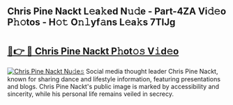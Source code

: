 ## Chris Pine Nackt L𝚎a𝚔ed N𝚞𝚍e - Part-4ZA Vi𝚍𝚎o P𝚑𝚘tos - H𝚘𝚝 O𝚗𝚕yf𝚊ns L𝚎a𝚔s 7TIJg

# <h2><a href="http://kf4snz.oniu.top/?m=Chris+Pine+Nackt">🔗👉 🔴 Chris Pine Nackt P𝚑ot𝚘𝚜 V𝚒d𝚎o</a></h2>

[![Chris Pine Nackt Nu𝚍e𝚜](https://i.imgur.com/0qMVB7G.gif)](http://kf4snz.oniu.top/?m=Chris+Pine+Nackt)
Social media thought leader Chris Pine Nackt, known for sharing dance and lifestyle information, featuring presentations and blogs. Chris Pine Nackt's public image is marked by accessibility and sincerity, while his personal life remains veiled in secrecy.  
